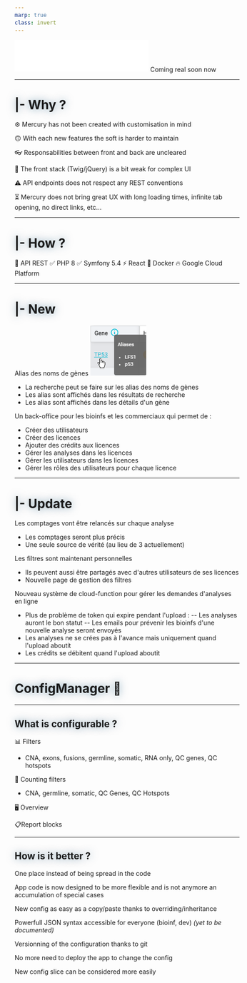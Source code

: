 ```yaml
---
marp: true
class: invert
---
```


<style>
  @import url('https://fonts.googleapis.com/css2?family=Fira+Code&display=swap');

  section {
    font-family: 'Fira Code', monospace;
    font-size: 1.5em;
  }

  h1,
  h2,
  h3,
  h4,
  h5,
  h6 {
    text-shadow: rgba(9,75,113,0.5) 0px 0px 18px;
  }
</style>


![Mercury logo](./imgs/mercury-logo-white.png)
Coming real soon now

---

# |- Why ?

  ⚙️ Mercury has not been created with customisation in mind

  🙃 With each new features the soft is harder to maintain

  👓 Responsabilities between front and back are uncleared

  👶 The front stack (Twig/jQuery) is a bit weak for complex UI

  ⚠️ API endpoints does not respect any REST conventions 

  ⏳ Mercury does not bring great UX with long loading times, infinite tab opening, no direct links, etc...

---

# |- How ?

  🚀 API REST 
    ✅ PHP 8 
    ✅ Symfony 5.4
  ⚡ React
  🐋 Docker
  🔥 Google Cloud Platform

---

# |- New

Alias des noms de gènes ![TP53 alias](./imgs/genes-alias-TP53.png)
  - La recherche peut se faire sur les alias des noms de gènes
  - Les alias sont affichés dans les résultats de recherche
  - Les alias sont affichés dans les détails d'un gène

Un back-office pour les bioinfs et les commerciaux qui permet de :
  - Créer des utilisateurs
  - Créer des licences
  - Ajouter des crédits aux licences
  - Gérer les analyses dans les licences
  - Gérer les utilisateurs dans les licences
  - Gérer les rôles des utilisateurs pour chaque licence

---

# |- Update

Les comptages vont être relancés sur chaque analyse
  - Les comptages seront plus précis
  - Une seule source de vérité (au lieu de 3 actuellement)

Les filtres sont maintenant personnelles
  - Ils peuvent aussi être partagés avec d'autres utilisateurs de ses licences
  - Nouvelle page de gestion des filtres

Nouveau système de cloud-function pour gérer les demandes d'analyses en ligne
  - Plus de problème de token qui expire pendant l'upload : 
    -- Les analyses auront le bon statut
    -- Les emails pour prévenir les bioinfs d'une nouvelle analyse seront envoyés
  - Les analyses ne se crées pas à l'avance mais uniquement quand l'upload aboutit
  - Les crédits se débitent quand l'upload aboutit

---

# ConfigManager 🔧

---

## What is configurable ?

📊 Filters
  - CNA, exons, fusions, germline, somatic, RNA only, QC genes, QC hotspots

🧮 Counting filters
  - CNA, germline, somatic, QC Genes, QC Hotspots

🖥️ Overview

📋Report blocks

---
## How is it better ?

One place instead of being spread in the code

App code is now designed to be more flexible and is not anymore an accumulation of special cases

New config as easy as a copy/paste thanks to overriding/inheritance

Powerfull JSON syntax accessible for everyone (bioinf, dev) _(yet to be documented)_

Versionning of the configuration thanks to git

No more need to deploy the app to change the config

New config slice can be considered more easily
